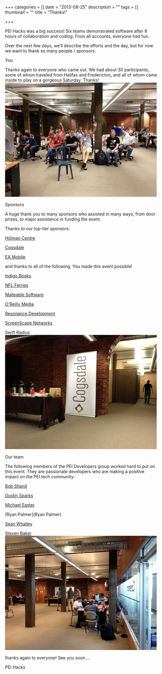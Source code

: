 +++
categories = []
date = "2013-08-25"
description = ""
tags = []
thumbnail = ""
title = "Thanks!"

+++


PEI Hacks was a big success! Six teams demonstrated software after 8 hours of collaboration and coding. From all accounts, everyone had fun.

Over the next few days, we’ll describe the efforts and the day, but for now we want to thank so many people / sponsors.

You

Thanks again to everyone who came out. We had about 30 participants, some of whom traveled from Halifax and Fredericton, and all of whom came inside to play on a gorgeous Saturday. Thanks!![](/uploads/2017/04/24/tumblr_inline_ms33szlsLD1qz4rgp.jpg)

Sponsors

A huge thank you to many sponsors who assisted in many ways, from door prizes, to major assistance in funding the event.

Thanks to our top-tier sponsors:

[Holman Centre](http://holmancentre.com/)

[Cogsdale](http://www.cogsdale.com/)

[EA Mobile](http://www2.ea.com/mobile)

and thanks to all of the following. You made this event possible!

[Indigo Books](https://www.chapters.indigo.ca/en-ca/)

[NFL Ferries](https://www.ferries.ca/)

[Malleable Software](https://twitter.com/srbaker)

[O'Reilly Media](http://shop.oreilly.com/?cmp=af-npa--storehome_cj_11257098_4003003)

[Resonance Development](http://resonancedev.ca/)

[ScreenScape Networks](https://www.screenscape.com/)

Swift Radius![](/uploads/2017/04/24/tumblr_inline_ms33tiMmba1qz4rgp.jpg)

Our team

The following members of the PEI Developers group worked hard to put on this event. They are passionate developers who are making a positive impact on the PEI tech community:

[Bob Shand](https://twitter.com/feralbob)

[Dustin Sparks](https://twitter.com/dustin_sparks)

[Michael Easter](https://twitter.com/codetojoy)

[Ryan Palmer](Ryan Palmer)

[Sean Whalley](https://twitter.com/seanwhalley21)

[Steven Baker](https://twitter.com/srbaker)![](/uploads/2017/04/24/tumblr_inline_ms33u4xugU1qz4rgp.jpg)

thanks again to everyone! See you soon….

PEI Hacks





